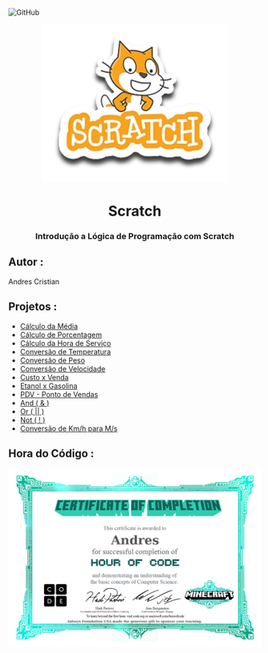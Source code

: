 ![GitHub](https://img.shields.io/github/license/andrescristian/Scratch?style=flat-square)

<p align="center">
<img width="370" src="https://github.com/andrescristian/Scratch/blob/main/Assets/icons/scratch.png"/>
</p>

<h1 align="center">Scratch</h1>

<h3 align="center">Introdução a Lógica de Programação com Scratch</h3>

## Autor :
Andres Cristian
## Projetos :
- [Cálculo da Média](https://scratch.mit.edu/projects/881964780/)
- [Cálculo de Porcentagem](https://scratch.mit.edu/projects/882634609/)
- [Cálculo da Hora de Serviço](https://scratch.mit.edu/projects/885157877/)
- [Conversão de Temperatura](https://scratch.mit.edu/projects/882607996/)
- [Conversão de Peso](https://scratch.mit.edu/projects/884622927/)
- [Conversão de Velocidade](https://scratch.mit.edu/projects/884617836/)
- [Custo x Venda](https://scratch.mit.edu/projects/884649784/)
- [Etanol x Gasolina](https://scratch.mit.edu/projects/887233535/)
- [PDV - Ponto de Vendas](https://scratch.mit.edu/projects/883235661/)
- [And ( & )](https://scratch.mit.edu/projects/888055207/)
- [Or ( || )](https://scratch.mit.edu/projects/888069761/)
- [Not ( ! )](https://scratch.mit.edu/projects/888086291/)
- [Conversão de Km/h para M/s](https://scratch.mit.edu/projects/888440537/)

## Hora do Código :
![Hora Do Código](https://github.com/andrescristian/Scratch/blob/main/Assets/icons/CertificadoAndres.jpg)
